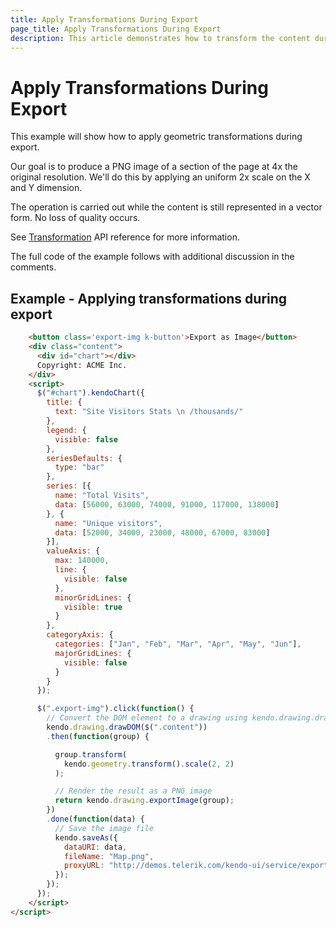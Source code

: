 ```yaml
---
title: Apply Transformations During Export
page_title: Apply Transformations During Export
description: This article demonstrates how to transform the content during export
---
```


# Apply Transformations During Export

This example will show how to apply geometric transformations during export.

Our goal is to produce a PNG image of a section of the page at 4x the original resolution.
We'll do this by applying an uniform 2x scale on the X and Y dimension.

The operation is carried out while the content is still represented in a vector form.
No loss of quality occurs.

See [Transformation](/api/javascript/geometry/transformation#methods-scale) API reference for more information.

The full code of the example follows with additional discussion in the comments.

## Example - Applying transformations during export
```html
    <button class='export-img k-button'>Export as Image</button>
    <div class="content">
      <div id="chart"></div>
      Copyright: ACME Inc.
    </div>
    <script>
      $("#chart").kendoChart({
        title: {
          text: "Site Visitors Stats \n /thousands/"
        },
        legend: {
          visible: false
        },
        seriesDefaults: {
          type: "bar"
        },
        series: [{
          name: "Total Visits",
          data: [56000, 63000, 74000, 91000, 117000, 138000]
        }, {
          name: "Unique visitors",
          data: [52000, 34000, 23000, 48000, 67000, 83000]
        }],
        valueAxis: {
          max: 140000,
          line: {
            visible: false
          },
          minorGridLines: {
            visible: true
          }
        },
        categoryAxis: {
          categories: ["Jan", "Feb", "Mar", "Apr", "May", "Jun"],
          majorGridLines: {
            visible: false
          }
        }
      });

      $(".export-img").click(function() {
        // Convert the DOM element to a drawing using kendo.drawing.drawDOM
        kendo.drawing.drawDOM($(".content"))
        .then(function(group) {

          group.transform(
            kendo.geometry.transform().scale(2, 2)
          );

          // Render the result as a PNG image
          return kendo.drawing.exportImage(group);
        })
        .done(function(data) {
          // Save the image file
          kendo.saveAs({
            dataURI: data,
            fileName: "Map.png",
            proxyURL: "http://demos.telerik.com/kendo-ui/service/export"
          });
        });
      });
    </script>
</script>
```
